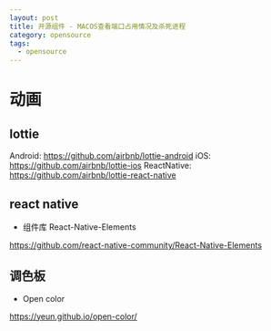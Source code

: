 ```yaml
---
layout: post
title: 开源组件 - MACOS查看端口占用情况及杀死进程
category: opensource
tags:
  - opensource
---
```



# 动画

## lottie

Android: https://github.com/airbnb/lottie-android
iOS: https://github.com/airbnb/lottie-ios
ReactNative: https://github.com/airbnb/lottie-react-native

## react native

- 组件库 React-Native-Elements

https://github.com/react-native-community/React-Native-Elements

## 调色板

- Open color

https://yeun.github.io/open-color/



